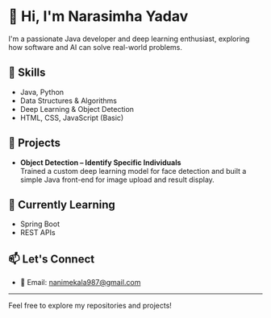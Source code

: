 # 👋 Hi, I'm Narasimha Yadav

I'm a passionate Java developer and deep learning enthusiast, exploring how software and AI can solve real-world problems.

## 🚀 Skills
- Java, Python
- Data Structures & Algorithms
- Deep Learning & Object Detection
- HTML, CSS, JavaScript (Basic)

## 🔭 Projects
- **Object Detection – Identify Specific Individuals**  
  Trained a custom deep learning model for face detection and built a simple Java front-end for image upload and result display.

## 🌱 Currently Learning
- Spring Boot
- REST APIs

## 📫 Let's Connect
- 📧 Email: nanimekala987@gmail.com
  


---
Feel free to explore my repositories and projects!
